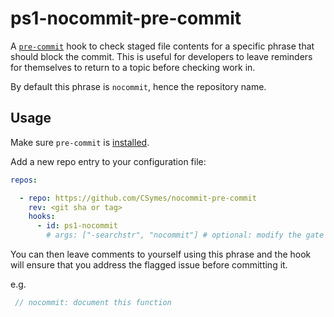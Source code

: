 # ps1-nocommit-pre-commit

A [`pre-commit`](https://pre-commit.com) hook to check staged file contents for
a specific phrase that should block the commit. This is useful for developers
to leave reminders for themselves to return to a topic before checking work in.

By default this phrase is `nocommit`, hence the repository name.  

## Usage

Make sure `pre-commit` is [installed](https://pre-commit.com#install).

Add a new repo entry to your configuration file:

```yaml
repos:

  - repo: https://github.com/CSymes/nocommit-pre-commit
    rev: <git sha or tag>
    hooks:
      - id: ps1-nocommit
        # args: ["-searchstr", "nocommit"] # optional: modify the gate phrase to something other than the default
```

You can then leave comments to yourself using this phrase and the hook
will ensure that you address the flagged issue before committing it.

e.g.

```C#
 // nocommit: document this function
```
